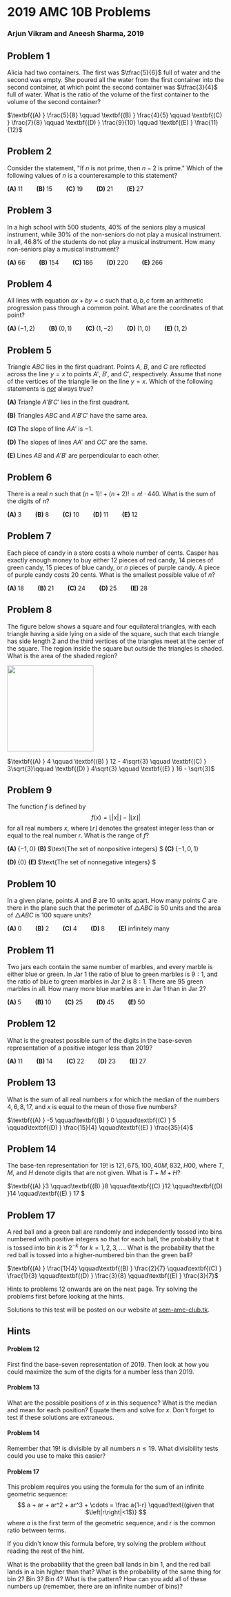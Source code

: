 

# 2019 AMC 10B Problems

### Arjun Vikram and Aneesh Sharma, 2019

## Problem 1

Alicia had two containers. The first was $\tfrac{5}{6}$ full of water and the second was empty. She poured all the water from the first container into the second container, at which point the second container was $\tfrac{3}{4}$ full of water. What is the ratio of the volume of the first container to the volume of the second container?

$\textbf{(A) } \frac{5}{8} \qquad \textbf{(B) } \frac{4}{5} \qquad \textbf{(C) } \frac{7}{8} \qquad \textbf{(D) } \frac{9}{10} \qquad \textbf{(E) } \frac{11}{12}$





## Problem 2

Consider the statement, "If $n$ is not prime, then $n-2$ is prime." Which of the following values of $n​$ is a counterexample to this statement?

$\textbf{(A) } 11 \qquad \textbf{(B) } 15 \qquad \textbf{(C) } 19 \qquad \textbf{(D) } 21 \qquad \textbf{(E) } 27$





## Problem 3

In a high school with $500$ students, $40\%$ of the seniors play a musical instrument, while $30\%$ of the non-seniors do not play a musical instrument. In all, $46.8\%$ of the students do not play a musical instrument. How many non-seniors play a musical instrument?

$\textbf{(A) } 66 \qquad\textbf{(B) } 154 \qquad\textbf{(C) } 186 \qquad\textbf{(D) } 220 \qquad\textbf{(E) } 266$





## Problem 4

All lines with equation $ax+by=c$ such that $a,b,c$ form an arithmetic progression pass through a common point. What are the coordinates of that point?

$\textbf{(A) } (-1,2)
\qquad\textbf{(B) } (0,1)
\qquad\textbf{(C) } (1,-2)
\qquad\textbf{(D) } (1,0)
\qquad\textbf{(E) } (1,2)$

## Problem 5

Triangle $ABC$ lies in the first quadrant. Points $A$, $B$, and $C$ are reflected across the line $y=x$ to points $A'$, $B'$, and $C'$, respectively. Assume that none of the vertices of the triangle lie on the line $y=x$. Which of the following statements is <i><u>not</u></i> always true?

$\textbf{(A) }$ Triangle $A'B'C'$ lies in the first quadrant.

$\textbf{(B) }$ Triangles $ABC$ and $A'B'C'$ have the same area.

$\textbf{(C) }$ The slope of line $AA'$ is $-1$.

$\textbf{(D) }$ The slopes of lines $AA'$ and $CC'$ are the same.

$\textbf{(E) }$ Lines $AB$ and $A'B'​$ are perpendicular to each other.



## Problem 6

There is a real $n$ such that $(n+1)! + (n+2)! = n! \cdot 440$. What is the sum of the digits of $n$?

$\textbf{(A) }3\qquad\textbf{(B) }8\qquad\textbf{(C) }10\qquad\textbf{(D) }11\qquad\textbf{(E) }12$





## Problem 7

Each piece of candy in a store costs a whole number of cents. Casper has exactly enough money to buy either $12$ pieces of red candy, $14$ pieces of green candy, $15$ pieces of blue candy, or $n$ pieces of purple candy. A piece of purple candy costs $20$ cents. What is the smallest possible value of $n$?

$\textbf{(A) } 18 \qquad \textbf{(B) } 21 \qquad \textbf{(C) } 24\qquad \textbf{(D) } 25 \qquad \textbf{(E) } 28$





## Problem 8

The figure below shows a square and four equilateral triangles, with each triangle having a side lying on a side of the square, such that each triangle has side length $2​$ and the third vertices of the triangles meet at the center of the square. The region inside the square but outside the triangles is shaded. What is the area of the shaded region?

<img src="https://latex.artofproblemsolving.com/c/d/d/cdd3a7f0a4a7e0d25eb30b89d96ca4cd2e86dcb9.png" width=200/>



$\textbf{(A) } 4 \qquad \textbf{(B) } 12 - 4\sqrt{3} \qquad \textbf{(C) } 3\sqrt{3}\qquad \textbf{(D) } 4\sqrt{3} \qquad \textbf{(E) } 16 - \sqrt{3}$





## Problem 9

The function $f$ is defined by $$f(x) = \lfloor|x|\rfloor - |\lfloor x \rfloor|$$for all real numbers $x$, where $\lfloor r \rfloor$ denotes the greatest integer less than or equal to the real number $r$. What is the range of $f$?

$\textbf{(A) }$  $\{-1, 0\}$   $\textbf{(B) }$  $\text{The set of nonpositive integers} $   $\textbf{(C) }$  $\{-1, 0, 1\}$

$\textbf{(D) }$  $\{0\}$  $\textbf{(E) }$ $\text{The set of nonnegative integers} $





## Problem 10

In a given plane, points $A$ and $B$ are $10$ units apart. How many points $C$ are there in the plane such that the perimeter of $\triangle ABC$ is $50$ units and the area of $\triangle ABC$ is $100$ square units?

$\textbf{(A) }0\qquad\textbf{(B) }2\qquad\textbf{(C) }4\qquad\textbf{(D) }8\qquad\textbf{(E) }\text{infinitely many}$





## Problem 11

Two jars each contain the same number of marbles, and every marble is either blue or green. In Jar $1$ the ratio of blue to green marbles is $9:1$, and the ratio of blue to green marbles in Jar $2$ is $8:1$. There are $95$ green marbles in all. How many more blue marbles are in Jar $1$ than in Jar $2$?

$\textbf{(A) } 5
\qquad\textbf{(B) } 10
\qquad\textbf{(C) } 25
\qquad\textbf{(D) } 45
\qquad\textbf{(E) } 50$





## Problem 12

What is the greatest possible sum of the digits in the base-seven representation of a positive integer less than $2019$?

$\textbf{(A) } 11
\qquad\textbf{(B) } 14
\qquad\textbf{(C) } 22
\qquad\textbf{(D) } 23
\qquad\textbf{(E) } 27$





## Problem 13

What is the sum of all real numbers $x$ for which the median of the numbers $4,6,8,17,$ and $x$ is equal to the mean of those five numbers?

$\textbf{(A) } -5 \qquad\textbf{(B) } 0 \qquad\textbf{(C) } 5 \qquad\textbf{(D) } \frac{15}{4} \qquad\textbf{(E) } \frac{35}{4}$





## Problem 14

The base-ten representation for $19!$ is $121,6T5,100,40M,832,H00$, where $T$, $M$, and $H$ denote digits that are not given. What is $T+M+H$?

$\textbf{(A) }3 \qquad\textbf{(B) }8 \qquad\textbf{(C) }12 \qquad\textbf{(D) }14 \qquad\textbf{(E) } 17 $





## Problem 17

A red ball and a green ball are randomly and independently tossed into bins numbered with positive integers so that for each ball, the probability that it is tossed into bin $k$ is $2^{-k}$ for $k=1,2,3,\ldots.$ What is the probability that the red ball is tossed into a higher-numbered bin than the green ball?

$\textbf{(A) } \frac{1}{4} \qquad\textbf{(B) } \frac{2}{7} \qquad\textbf{(C) } \frac{1}{3} \qquad\textbf{(D) } \frac{3}{8} \qquad\textbf{(E) } \frac{3}{7}​$





Hints to problems 12 onwards are on the next page. Try solving the problems first before looking at the hints.

Solutions to this test will be posted on our website at <u>sem-amc-club.tk</u>.





## Hints

#### Problem 12

First find the base-seven representation of 2019. Then look at how you could maximize the sum of the digits for a number less than 2019.





#### Problem 13

What are the possible positions of $x$ in this sequence? What is the median and mean for each position? Equate them and solve for $x$. Don't forget to test if these solutions are extraneous.





#### Problem 14

Remember that $19!$ is divisible by all numbers $n \le 19$. What divisibility tests could you use to make this easier?





#### Problem 17

This problem requires you using the formula for the sum of an infinite geometric sequence:
$$
a + ar + ar^2 + ar^3 + \cdots = \frac a{1-r} \qquad\text{(given that $\left|r\right|<1$)}
$$
where $a$ is the first term of the geometric sequence, and $r$ is the common ratio between terms.

If you didn't know this formula before, try solving the problem without reading the rest of the hint.



What is the probability that the green ball lands in bin $1$, and the red ball lands in a bin higher than that? What is the probability of the same thing for bin $2$? Bin $3$? Bin $4$? What is the pattern? How can you add all of these numbers up (remember, there are an infinite number of bins)? 